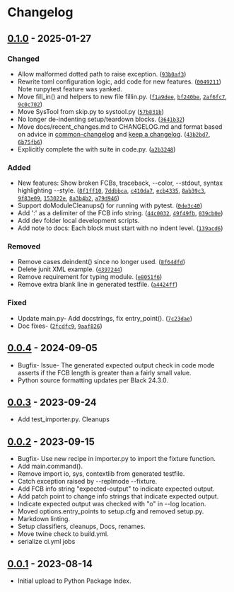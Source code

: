 # Changelog

<!-- Generate initial Markdown for commits contributing to the latest release.-->
<!--git log --pretty=format:"- %s%n  ([`%h`](https://github.com/tmarktaylor/phmutest/commit/%h))%n" --since="2025-01-25"-->

## [0.1.0] - 2025-01-27

### Changed

- Allow malformed dotted path to raise exception.
  ([`93b0af3`](https://github.com/tmarktaylor/phmutest/commit/93b0af3))
- Rewrite toml configuration logic, add code for new features.
  ([`0049211`](https://github.com/tmarktaylor/phmutest/commit/0049211))
  Note runpytest feature was yanked.
- Move fill_in() and helpers to new file fillin.py.
  ([`f1a9dee`](https://github.com/tmarktaylor/phmutest/commit/f1a9dee),
  [`bf240be`](https://github.com/tmarktaylor/phmutest/commit/bf240be),
  [`2af6fc7`](https://github.com/tmarktaylor/phmutest/commit/2af6fc7),
  [`9c0c702`](https://github.com/tmarktaylor/phmutest/commit/9c0c702))
- Move SysTool from skip.py to systool.py
  ([`57b831b`](https://github.com/tmarktaylor/phmutest/commit/57b831b))
- No longer de-indenting setup/teardown blocks.
  ([`3641b32`](https://github.com/tmarktaylor/phmutest/commit/3641b32))
- Move docs/recent_changes.md to CHANGELOG.md and format based on advice in [common-changelog] and [keep a changelog].
  ([`43b2bd7`](https://github.com/tmarktaylor/phmutest/commit/43b2bd7),
  [`6b75fb6`](https://github.com/tmarktaylor/phmutest/commit/6b75fb6))
- Explicitly complete the with suite in code.py.
  ([`a2b3248`](https://github.com/tmarktaylor/phmutest/commit/a2b3248))

### Added

- New features: Show broken FCBs, traceback, --color, --stdout, syntax highlighting --style.
  ([`8f1ff10`](https://github.com/tmarktaylor/phmutest/commit/8f1ff10),
  [`7ddbbca`](https://github.com/tmarktaylor/phmutest/commit/7ddbbca),
  [`c410da7`](https://github.com/tmarktaylor/phmutest/commit/c410da7),
  [`ecb4335`](https://github.com/tmarktaylor/phmutest/commit/ecb4335),
  [`8ab39c3`](https://github.com/tmarktaylor/phmutest/commit/8ab39c3),
  [`9f83e09`](https://github.com/tmarktaylor/phmutest/commit/9f83e09),
  [`153022e`](https://github.com/tmarktaylor/phmutest/commit/153022e),
  [`8a3b4b2`](https://github.com/tmarktaylor/phmutest/commit/8a3b4b2),
  [`a79d946`](https://github.com/tmarktaylor/phmutest/commit/a79d946))
- Support doModuleCleanups() for running with pytest.
  ([`0de3c40`](https://github.com/tmarktaylor/phmutest/commit/0de3c40))
- Add ':' as a delimiter of the FCB info string.
  ([`44c0032`](https://github.com/tmarktaylor/phmutest/commit/44c0032),
  [`49f49fb`](https://github.com/tmarktaylor/phmutest/commit/49f49fb),
  [`039cb0e`](https://github.com/tmarktaylor/phmutest/commit/039cb0e))
- Add dev folder local development scripts.
- Add note to docs: Each block must start with no indent level.
  ([`139acd6`](https://github.com/tmarktaylor/phmutest/commit/139acd6))

### Removed

- Remove cases.deindent() since no longer used.
  ([`8f64dfd`](https://github.com/tmarktaylor/phmutest/commit/8f64dfd))
- Delete junit XML example.
  ([`4397244`](https://github.com/tmarktaylor/phmutest/commit/4397244))
- Remove requirement for typing module.
  ([`e8051f6`](https://github.com/tmarktaylor/phmutest/commit/e8051f6))
- Remove extra blank line in generated testfile.
  ([`a4424ff`](https://github.com/tmarktaylor/phmutest/commit/a4424ff))

### Fixed

- Update main.py- Add docstrings, fix entry_point().
  ([`7c23dae`](https://github.com/tmarktaylor/phmutest/commit/7c23dae))
- Doc fixes-
  ([`2fcdfc9`](https://github.com/tmarktaylor/phmutest/commit/2fcdfc9),
  [`9aaf826`](https://github.com/tmarktaylor/phmutest/commit/9aaf826))

## [0.0.4] - 2024-09-05

- Bugfix- Issue- The generated expected output check in code mode
  asserts if the FCB length is greater than a fairly small value.
- Python source formatting updates per Black 24.3.0.

## [0.0.3] - 2023-09-24

- Add test_importer.py. Cleanups

## [0.0.2] - 2023-09-15

- Bugfix- Use new recipe in importer.py to import the fixture function.
- Add main.command().
- Remove import io, sys, contextlib from generated testfile.
- Catch exception raised by --replmode --fixture.
- Add FCB info string "expected-output" to indicate expected output.
- Add patch point to change info strings that indicate expected output.
- Indicate expected output was checked with "o" in --log location.
- Moved options.entry_points to setup.cfg and removed setup.py.
- Markdown linting.
- Setup classifiers, cleanups, Docs, renames.
- Move twine check to build.yml.
- serialize ci.yml jobs

## [0.0.1] - 2023-08-14

- Initial upload to Python Package Index.

[0.1.0]: https://github.com/tmarktaylor/phmutest/releases/tag/v0.1.0

[0.0.4]: https://github.com/tmarktaylor/phmutest/releases/tag/v0.0.4

[0.0.3]: https://github.com/tmarktaylor/phmutest/releases/tag/v0.0.3

[0.0.2]: https://github.com/tmarktaylor/phmutest/releases/tag/v0.0.2

[0.0.1]: https://github.com/tmarktaylor/phmutest/releases/tag/v0.0.1

[common-changelog]: https://common-changelog.org

[keep a changelog]: https://keepachangelog.com/en/1.1.0
